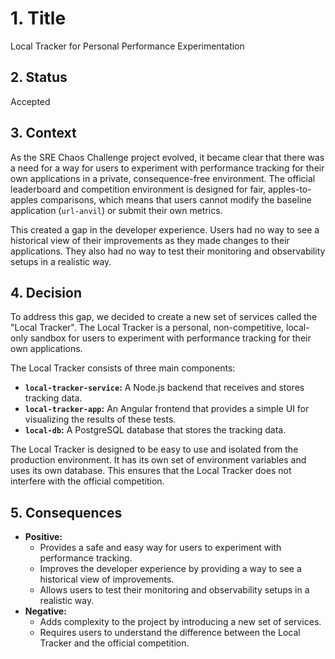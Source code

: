 # 1. Title

Local Tracker for Personal Performance Experimentation

## 2. Status

Accepted

## 3. Context

As the SRE Chaos Challenge project evolved, it became clear that there was a need for a way for users to experiment with performance tracking for their own applications in a private, consequence-free environment. The official leaderboard and competition environment is designed for fair, apples-to-apples comparisons, which means that users cannot modify the baseline application (`url-anvil`) or submit their own metrics.

This created a gap in the developer experience. Users had no way to see a historical view of their improvements as they made changes to their applications. They also had no way to test their monitoring and observability setups in a realistic way.

## 4. Decision

To address this gap, we decided to create a new set of services called the "Local Tracker". The Local Tracker is a personal, non-competitive, local-only sandbox for users to experiment with performance tracking for their own applications.

The Local Tracker consists of three main components:

*   **`local-tracker-service`:** A Node.js backend that receives and stores tracking data.
*   **`local-tracker-app`:** An Angular frontend that provides a simple UI for visualizing the results of these tests.
*   **`local-db`:** A PostgreSQL database that stores the tracking data.

The Local Tracker is designed to be easy to use and isolated from the production environment. It has its own set of environment variables and uses its own database. This ensures that the Local Tracker does not interfere with the official competition.

## 5. Consequences

*   **Positive:**
    *   Provides a safe and easy way for users to experiment with performance tracking.
    *   Improves the developer experience by providing a way to see a historical view of improvements.
    *   Allows users to test their monitoring and observability setups in a realistic way.
*   **Negative:**
    *   Adds complexity to the project by introducing a new set of services.
    *   Requires users to understand the difference between the Local Tracker and the official competition.
